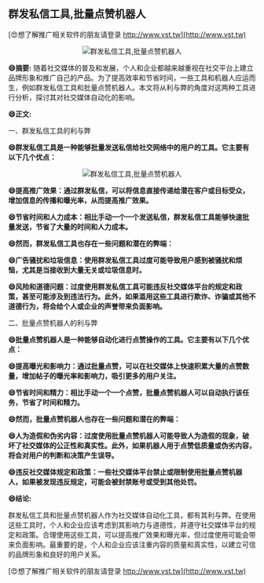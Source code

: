 ## **群发私信工具,批量点赞机器人**

[😍想了解推广相关软件的朋友请登录 http://www.vst.tw](http://www.vst.tw)

 <center><img src="https://vst.tw/MP4/tuiguang/png/6.png" alt="群发私信工具,批量点赞机器人"></center>

**😄摘要:**
随着社交媒体的普及和发展，个人和企业都越来越重视在社交平台上建立品牌形象和推广自己的产品。为了提高效率和节省时间，一些工具和机器人应运而生，例如群发私信工具和批量点赞机器人。本文将从利与弊的角度对这两种工具进行分析，探讨其对社交媒体自动化的影响。

**😄正文:**

一、群发私信工具的利与弊

**😄群发私信工具是一种能够批量发送私信给社交网络中的用户的工具。它主要有以下几个优点：**

 <center><img src="https://vst.tw/MP4/tuiguang/png/3.png" alt="群发私信工具,批量点赞机器人"></center>

**😄提高推广效果：通过群发私信，可以将信息直接传递给潜在客户或目标受众，增加信息的传播和曝光率，从而提高推广效果。**

**😄节省时间和人力成本：相比手动一个一个发送私信，群发私信工具能够快速批量发送，节省了大量的时间和人力成本。**

**😄然而，群发私信工具也存在一些问题和潜在的弊端：**

**😄广告骚扰和垃圾信息：使用群发私信工具过度可能导致用户感到被骚扰和烦恼，尤其是当接收到大量无关或垃圾信息时。**

**😄风险和道德问题：过度使用群发私信工具可能违反社交媒体平台的规定和政策，甚至可能涉及到违法行为。此外，如果滥用这些工具进行欺诈、诈骗或其他不道德行为，将会给个人或企业的声誉带来负面影响。**

二、批量点赞机器人的利与弊

**😄批量点赞机器人是一种能够自动化进行点赞操作的工具。它主要有以下几个优点：**

**😄提高曝光和影响力：通过批量点赞，可以在社交媒体上快速积累大量的点赞数量，增加帖子的曝光率和影响力，吸引更多的用户关注。**

**😄节省时间和精力：相比手动一个一个点赞，批量点赞机器人可以自动执行该任务，节省了时间和精力。**

**😄然而，批量点赞机器人也存在一些问题和潜在的弊端：**

**😄人为造假和伪劣内容：过度使用批量点赞机器人可能导致人为造假的现象，破坏了社交媒体的公正性和真实性。此外，如果机器人用于点赞低质量或伪劣内容，将会对用户的判断和决策产生误导。**

**😄违反社交媒体规定和政策：一些社交媒体平台禁止或限制使用批量点赞机器人，如果被发现违反规定，可能会被封禁账号或受到其他处罚。**

**😄结论:**

群发私信工具和批量点赞机器人作为社交媒体自动化工具，都有其利与弊。在使用这些工具时，个人和企业应该考虑到其影响力与道德性，并遵守社交媒体平台的规定和政策。合理使用这些工具，可以提高推广效果和曝光率，但过度使用可能会带来负面影响。最重要的是，个人和企业应该注重内容的质量和真实性，以建立可信的品牌形象和良好的用户关系。

[😍想了解推广相关软件的朋友请登录 http://www.vst.tw](http://www.vst.tw)



